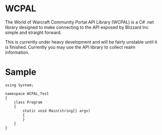 WCPAL
==========
The World of Warcraft Community Portal API Library (WCPAL) is a C# .net library designed to make connecting to the API exposed by Blizzard Inc simple and straight forward.

This is currently under heavy development and will be fairly unstable until it is finished. Currently you may use the API library to collect realm information.

Sample
==========

	using System;

	namespace WCPAL_Test
	{
		class Program
		{
			static void Main(string[] args)
			{
			}
		}
	}